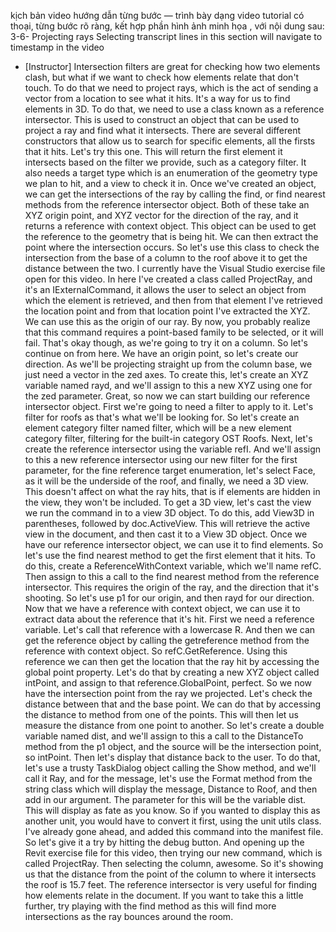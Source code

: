 kịch bản video hướng dẫn từng bước — trình bày dạng video tutorial có thoại, từng bước rõ ràng, kết hợp phần hình ảnh minh họa , với nội dung sau: 
3-6-
Projecting rays
Selecting transcript lines in this section will navigate to timestamp in the video
- [Instructor] Intersection filters are great for checking how two elements clash, but what if we want to check how elements relate that don't touch. To do that we need to project rays, which is the act of sending a vector from a location to see what it hits. It's a way for us to find elements in 3D. To do that, we need to use a class known as a reference intersector. This is used to construct an object that can be used to project a ray and find what it intersects. There are several different constructors that allow us to search for specific elements, all the firsts that it hits. Let's try this one. This will return the first element it intersects based on the filter we provide, such as a category filter. It also needs a target type which is an enumeration of the geometry type we plan to hit, and a view to check it in. Once we've created an object, we can get the intersections of the ray by calling the find, or find nearest methods from the reference intersector object. Both of these take an XYZ origin point, and XYZ vector for the direction of the ray, and it returns a reference with context object. This object can be used to get the reference to the geometry that is being hit. We can then extract the point where the intersection occurs. So let's use this class to check the intersection from the base of a column to the roof above it to get the distance between the two. I currently have the Visual Studio exercise file open for this video. In here I've created a class called ProjectRay, and it's an IExternalCommand, it allows the user to select an object from which the element is retrieved, and then from that element I've retrieved the location point and from that location point I've extracted the XYZ. We can use this as the origin of our ray. By now, you probably realize that this command requires a point-based family to be selected, or it will fail. That's okay though, as we're going to try it on a column. So let's continue on from here. We have an origin point, so let's create our direction. As we'll be projecting straight up from the column base, we just need a vector in the zed axes. To create this, let's create an XYZ variable named rayd, and we'll assign to this a new XYZ using one for the zed parameter. Great, so now we can start building our reference intersector object. First we're going to need a filter to apply to it. Let's filter for roofs as that's what we'll be looking for. So let's create an element category filter named filter, which will be a new element category filter, filtering for the built-in category OST Roofs. Next, let's create the reference intersector using the variable refI. And we'll assign to this a new reference intersector using our new filter for the first parameter, for the fine reference target enumeration, let's select Face, as it will be the underside of the roof, and finally, we need a 3D view. This doesn't affect on what the ray hits, that is if elements are hidden in the view, they won't be included. To get a 3D view, let's cast the view we run the command in to a view 3D object. To do this, add View3D in parentheses, followed by doc.ActiveView. This will retrieve the active view in the document, and then cast it to a View 3D object. Once we have our reference intersector object, we can use it to find elements. So let's use the find nearest method to get the first element that it hits. To do this, create a ReferenceWithContext variable, which we'll name refC. Then assign to this a call to the find nearest method from the reference intersector. This requires the origin of the ray, and the direction that it's shooting. So let's use p1 for our origin, and then rayd for our direction. Now that we have a reference with context object, we can use it to extract data about the reference that it's hit. First we need a reference variable. Let's call that reference with a lowercase R. And then we can get the reference object by calling the getreference method from the reference with context object. So refC.GetReference. Using this reference we can then get the location that the ray hit by accessing the global point property. Let's do that by creating a new XYZ object called intPoint, and assign to that reference.GlobalPoint, perfect. So we now have the intersection point from the ray we projected. Let's check the distance between that and the base point. We can do that by accessing the distance to method from one of the points. This will then let us measure the distance from one point to another. So let's create a double variable named dist, and we'll assign to this a call to the DistanceTo method from the p1 object, and the source will be the intersection point, so intPoint. Then let's display that distance back to the user. To do that, let's use a trusty TaskDialog object calling the Show method, and we'll call it Ray, and for the message, let's use the Format method from the string class which will display the message, Distance to Roof, and then add in our argument. The parameter for this will be the variable dist. This will display as fate as you know. So if you wanted to display this as another unit, you would have to convert it first, using the unit utils class. I've already gone ahead, and added this command into the manifest file. So let's give it a try by hitting the debug button. And opening up the Revit exercise file for this video, then trying our new command, which is called ProjectRay. Then selecting the column, awesome. So it's showing us that the distance from the point of the column to where it intersects the roof is 15.7 feet. The reference intersector is very useful for finding how elements relate in the document. If you want to take this a little further, try playing with the find method as this will find more intersections as the ray bounces around the room.
